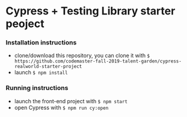 # Cypress + Testing Library starter peoject

### Installation instructions

- clone/download this repository, you can clone it with `$ https://github.com/codemaster-fall-2019-talent-garden/cypress-realworld-starter-project`
- launch `$ npm install`

### Running instructions

- launch the front-end project with `$ npm start`
- open Cypress with `$ npm run cy:open`

